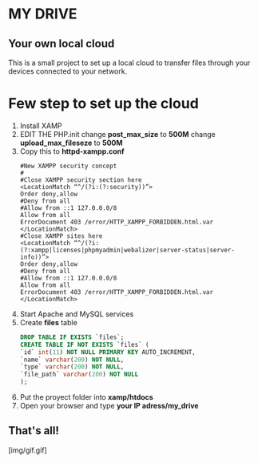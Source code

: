 # MY DRIVE
## Your own local cloud

This is a small project to set up a local cloud to transfer files through your devices connected to your network.




# Few step to set up the cloud

1. Install XAMP
2. EDIT THE PHP.init
	change **post_max_size** to **500M**
	change **upload_max_fileseze** to **500M**
3. Copy this to **httpd-xampp.conf**
	```
	#New XAMPP security concept
	#
	#Close XAMPP security section here
	<LocationMatch “^/(?i:(?:security))”>
	Order deny,allow
	#Deny from all
	#Allow from ::1 127.0.0.0/8
	Allow from all
	ErrorDocument 403 /error/HTTP_XAMPP_FORBIDDEN.html.var
	</LocationMatch>
	#Close XAMPP sites here
	<LocationMatch “^/(?i:(?:xampp|licenses|phpmyadmin|webalizer|server-status|server-info))”>
	Order deny,allow
	#Deny from all
	#Allow from ::1 127.0.0.0/8
	Allow from all
	ErrorDocument 403 /error/HTTP_XAMPP_FORBIDDEN.html.var
	</LocationMatch>
	```
4. Start Apache and MySQL services
5. Create **files** table
	```sql
	DROP TABLE IF EXISTS `files`;
	CREATE TABLE IF NOT EXISTS `files` (
	`id` int(11) NOT NULL PRIMARY KEY AUTO_INCREMENT,
	`name` varchar(200) NOT NULL,
    `type` varchar(200) NOT NULL,
    `file_path` varchar(200) NOT NULL
    );
	```
6. Put the proyect folder into **xamp/htdocs**
7. Open your browser and type **your IP adress/my_drive**

## That's all!
[img/gif.gif]


